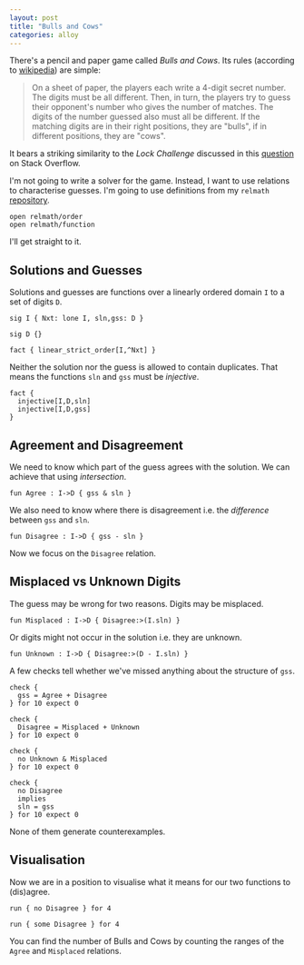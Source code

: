 ```yaml
---
layout: post
title: "Bulls and Cows"
categories: alloy
---
```


There's a pencil and paper game called *Bulls and Cows*.  Its rules (according to [wikipedia](https://en.wikipedia.org/wiki/Bulls_and_Cows)) are simple:

> On a sheet of paper, the players each write a 4-digit secret number. The digits must be all different. Then, in turn, the players try to guess their opponent's number who gives the number of matches. The digits of the number guessed also must all be different. If the matching digits are in their right positions, they are "bulls", if in different positions, they are "cows".

It bears a striking similarity to the *Lock Challenge* discussed in this [question](https://stackoverflow.com/questions/60951163/lock-challenge-in-alloy) on Stack Overflow.

I'm not going to write a solver for the game.  Instead, I want to use relations to characterise guesses.  I'm going to use definitions from my `relmath` [repository](https://github.com/coreflexive/relmath).

```alloy
open relmath/order
open relmath/function
```

I'll get straight to it.

## Solutions and Guesses

Solutions and guesses are functions over a linearly ordered domain `I` to a set of digits `D`.

```alloy
sig I { Nxt: lone I, sln,gss: D }

sig D {}

fact { linear_strict_order[I,^Nxt] }
```

Neither the solution nor the guess is allowed to contain duplicates.  That means the functions `sln` and `gss` must be *injective*.

```alloy
fact {
  injective[I,D,sln]
  injective[I,D,gss]
}
```

## Agreement and Disagreement

We need to know which part of the guess agrees with the solution.  We can achieve that using *intersection*.

```alloy
fun Agree : I->D { gss & sln }
```

We also need to know where there is disagreement i.e. the *difference* between `gss` and `sln`.

```alloy
fun Disagree : I->D { gss - sln }
```

Now we focus on the `Disagree` relation.

## Misplaced vs Unknown Digits

The guess may be wrong for two reasons.  Digits may be misplaced.

```alloy
fun Misplaced : I->D { Disagree:>(I.sln) }
```

Or digits might not occur in the solution i.e. they are unknown.

```alloy
fun Unknown : I->D { Disagree:>(D - I.sln) }
```

A few checks tell whether we've missed anything about the structure of `gss`.

```alloy
check {
  gss = Agree + Disagree
} for 10 expect 0

check {
  Disagree = Misplaced + Unknown
} for 10 expect 0

check {
  no Unknown & Misplaced
} for 10 expect 0

check {
  no Disagree
  implies
  sln = gss
} for 10 expect 0
```

None of them generate counterexamples.

## Visualisation

Now we are in a position to visualise what it means for our two functions to (dis)agree.

```alloy
run { no Disagree } for 4

run { some Disagree } for 4
```

You can find the number of Bulls and Cows by counting the ranges of the `Agree` and `Misplaced` relations.
